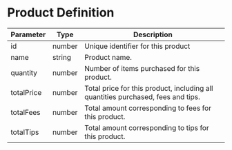 # Product Definition

| Parameter      | Type    | Description                                           |
|----------------|---------|-------------------------------------------------------|
| id | number | Unique identifier for this product | 
| name  | string | Product name.                                 |
| quantity   | number   | Number of items purchased for this product. |
| totalPrice         | number  | Total price for this product, including all quantities purchased, fees and tips. |
| totalFees         | number  | Total amount corresponding to fees for this product. |
| totalTips         | number  | Total amount corresponding to tips for this product. |
